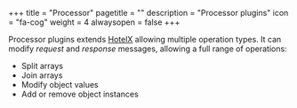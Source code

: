 +++
title = "Processor"
pagetitle = ""
description = "Processor plugins"
icon = "fa-cog"
weight = 4
alwaysopen = false
+++

Processor plugins extends [HotelX](/hotelx/) allowing multiple operation types. It can modify _request_ and _response_ messages, allowing a full range of operations:

* Split arrays
* Join arrays
* Modify object values
* Add or remove object instances




